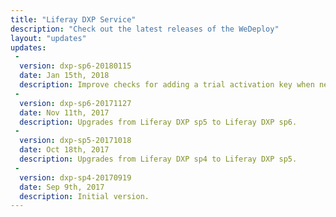 ```yaml
---
title: "Liferay DXP Service"
description: "Check out the latest releases of the WeDeploy"
layout: "updates"
updates:
 -
  version: dxp-sp6-20180115
  date: Jan 15th, 2018
  description: Improve checks for adding a trial activation key when needed.
 -
  version: dxp-sp6-20171127
  date: Nov 11th, 2017
  description: Upgrades from Liferay DXP sp5 to Liferay DXP sp6.
 -
  version: dxp-sp5-20171018
  date: Oct 18th, 2017
  description: Upgrades from Liferay DXP sp4 to Liferay DXP sp5.
 -
  version: dxp-sp4-20170919
  date: Sep 9th, 2017
  description: Initial version.
---
```



